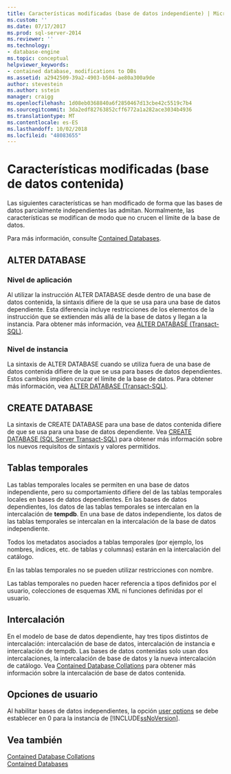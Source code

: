 ```yaml
---
title: Características modificadas (base de datos independiente) | Microsoft Docs
ms.custom: ''
ms.date: 07/17/2017
ms.prod: sql-server-2014
ms.reviewer: ''
ms.technology:
- database-engine
ms.topic: conceptual
helpviewer_keywords:
- contained database, modifications to DBs
ms.assetid: a2942509-39a2-4903-b504-ae80a300a9de
author: stevestein
ms.author: sstein
manager: craigg
ms.openlocfilehash: 1d08eb0368840a6f2850467d13cbe42c5519c7b4
ms.sourcegitcommit: 3da2edf82763852cff6772a1a282ace3034b4936
ms.translationtype: MT
ms.contentlocale: es-ES
ms.lasthandoff: 10/02/2018
ms.locfileid: "48083655"
---
```

# <a name="modified-features-contained-database"></a>Características modificadas (base de datos contenida)
  Las siguientes características se han modificado de forma que las bases de datos parcialmente independientes las admitan. Normalmente, las características se modifican de modo que no crucen el límite de la base de datos.  
  
 Para más información, consulte [Contained Databases](contained-databases.md).  
  
## <a name="alter-database"></a>ALTER DATABASE  
  
### <a name="application-level"></a>Nivel de aplicación  
 Al utilizar la instrucción ALTER DATABASE desde dentro de una base de datos contenida, la sintaxis difiere de la que se usa para una base de datos dependiente. Esta diferencia incluye restricciones de los elementos de la instrucción que se extienden más allá de la base de datos y llegan a la instancia. Para obtener más información, vea [ALTER DATABASE &#40;Transact-SQL&#41;](/sql/t-sql/statements/alter-database-transact-sql).  
  
### <a name="instance-level"></a>Nivel de instancia  
 La sintaxis de ALTER DATABASE cuando se utiliza fuera de una base de datos contenida difiere de la que se usa para bases de datos dependientes. Estos cambios impiden cruzar el límite de la base de datos. Para obtener más información, vea [ALTER DATABASE &#40;Transact-SQL&#41;](/sql/t-sql/statements/alter-database-transact-sql).  
  
## <a name="create-database"></a>CREATE DATABASE  
 La sintaxis de CREATE DATABASE para una base de datos contenida difiere de que se usa para una base de datos dependiente. Vea [CREATE DATABASE &#40;SQL Server Transact-SQL&#41;](/sql/t-sql/statements/create-database-sql-server-transact-sql) para obtener más información sobre los nuevos requisitos de sintaxis y valores permitidos.  
  
## <a name="temporary-tables"></a>Tablas temporales  
 Las tablas temporales locales se permiten en una base de datos independiente, pero su comportamiento difiere del de las tablas temporales locales en bases de datos dependientes. En las bases de datos dependientes, los datos de las tablas temporales se intercalan en la intercalación de **tempdb**. En una base de datos independiente, los datos de las tablas temporales se intercalan en la intercalación de la base de datos independiente.  
  
 Todos los metadatos asociados a tablas temporales (por ejemplo, los nombres, índices, etc. de tablas y columnas) estarán en la intercalación del catálogo.  
  
 En las tablas temporales no se pueden utilizar restricciones con nombre.  
  
 Las tablas temporales no pueden hacer referencia a tipos definidos por el usuario, colecciones de esquemas XML ni funciones definidas por el usuario.  
  
## <a name="collation"></a>Intercalación  
 En el modelo de base de datos dependiente, hay tres tipos distintos de intercalación: intercalación de base de datos, intercalación de instancia e intercalación de tempdb. Las bases de datos contenidas solo usan dos intercalaciones, la intercalación de base de datos y la nueva intercalación de catálogo. Vea [Contained Database Collations](contained-database-collations.md) para obtener más información sobre la intercalación de base de datos contenida.  
  
## <a name="user-options"></a>Opciones de usuario  
 Al habilitar bases de datos independientes, la opción [user options](../../database-engine/configure-windows/configure-the-user-options-server-configuration-option.md) se debe establecer en 0 para la instancia de [!INCLUDE[ssNoVersion](../../includes/ssnoversion-md.md)].  
  
## <a name="see-also"></a>Vea también  
 [Contained Database Collations](contained-database-collations.md)   
 [Contained Databases](contained-databases.md)  
  
  
